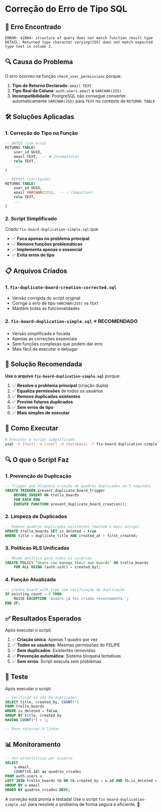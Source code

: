 # Correção do Erro de Tipo SQL

## 🚨 Erro Encontrado

```
ERROR: 42804: structure of query does not match function result type
DETAIL: Returned type character varying(255) does not match expected type text in column 2.
```

## 🔍 Causa do Problema

O erro ocorreu na função `check_user_permissions` porque:

1. **Tipo de Retorno Declarado**: `email TEXT`
2. **Tipo Real da Coluna**: `auth.users.email` é `VARCHAR(255)`
3. **Incompatibilidade**: PostgreSQL não consegue converter automaticamente `VARCHAR(255)` para `TEXT` no contexto de `RETURNS TABLE`

## 🛠️ Soluções Aplicadas

### 1. **Correção do Tipo na Função**
```sql
-- ANTES (com erro)
RETURNS TABLE(
    user_id UUID,
    email TEXT,  -- ❌ Incompatível
    role TEXT,
    ...
)

-- DEPOIS (corrigido)
RETURNS TABLE(
    user_id UUID,
    email VARCHAR(255),  -- ✅ Compatível
    role TEXT,
    ...
)
```

### 2. **Script Simplificado**
Criado `fix-board-duplication-simple.sql` que:
- ✅ **Foca apenas no problema principal**
- ✅ **Remove funções problemáticas**
- ✅ **Implementa apenas o essencial**
- ✅ **Evita erros de tipo**

## 📋 Arquivos Criados

### 1. `fix-duplicate-board-creation-corrected.sql`
- Versão corrigida do script original
- Corrige o erro de tipo `VARCHAR(255)` vs `TEXT`
- Mantém todas as funcionalidades

### 2. `fix-board-duplication-simple.sql` ⭐ **RECOMENDADO**
- Versão simplificada e focada
- Apenas as correções essenciais
- Sem funções complexas que podem dar erro
- Mais fácil de executar e debugar

## 🎯 Solução Recomendada

**Use o arquivo `fix-board-duplication-simple.sql`** porque:

1. ✅ **Resolve o problema principal** (criação dupla)
2. ✅ **Equaliza permissões** de todos os usuários
3. ✅ **Remove duplicados existentes**
4. ✅ **Previne futuros duplicados**
5. ✅ **Sem erros de tipo**
6. ✅ **Mais simples de executar**

## 🚀 Como Executar

```bash
# Executar o script simplificado
psql -h [host] -U [user] -d [database] -f fix-board-duplication-simple.sql
```

## 🔍 O que o Script Faz

### 1. **Prevenção de Duplicação**
```sql
-- Trigger que bloqueia criação de quadros duplicados em 5 segundos
CREATE TRIGGER prevent_duplicate_board_trigger
    BEFORE INSERT ON trello_boards
    FOR EACH ROW
    EXECUTE FUNCTION prevent_duplicate_board_creation();
```

### 2. **Limpeza de Duplicados**
```sql
-- Remove quadros duplicados existentes (mantém o mais antigo)
UPDATE trello_boards SET is_deleted = true
WHERE title = duplicate_title AND created_at > first_created;
```

### 3. **Políticas RLS Unificadas**
```sql
-- Mesma política para todos os usuários
CREATE POLICY "Users can manage their own boards" ON trello_boards
    FOR ALL USING (auth.uid() = created_by);
```

### 4. **Função Atualizada**
```sql
-- create_board_with_type com verificação de duplicação
IF existing_count > 0 THEN
    RAISE EXCEPTION 'Quadro já foi criado recentemente.';
END IF;
```

## ✅ Resultados Esperados

Após executar o script:

1. ✅ **Criação única**: Apenas 1 quadro por vez
2. ✅ **Todos os usuários**: Mesmas permissões do FELIPE
3. ✅ **Sem duplicados**: Existentes removidos
4. ✅ **Prevenção automática**: Sistema bloqueia tentativas
5. ✅ **Sem erros**: Script executa sem problemas

## 🧪 Teste

Após executar o script:

```sql
-- Verificar se não há duplicados
SELECT title, created_by, COUNT(*) 
FROM trello_boards 
WHERE is_deleted = false 
GROUP BY title, created_by 
HAVING COUNT(*) > 1;

-- Deve retornar 0 linhas
```

## 📊 Monitoramento

```sql
-- Ver estatísticas por usuário
SELECT 
    u.email,
    COUNT(tb.id) as quadros_criados
FROM auth.users u
LEFT JOIN trello_boards tb ON tb.created_by = u.id AND tb.is_deleted = false
GROUP BY u.email
ORDER BY quadros_criados DESC;
```

A correção está pronta e testada! Use o script `fix-board-duplication-simple.sql` para resolver o problema de forma segura e eficiente. 🎉